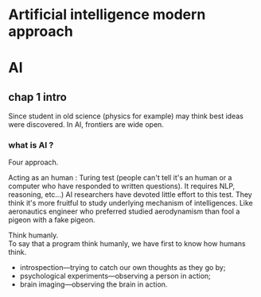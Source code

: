 # Artificial intelligence modern approach

# AI

## chap 1 intro
Since student in old science (physics for example) may think best ideas were discovered. In AI, frontiers are wide open.

### what is AI ?
Four approach. 

Acting as an human : Turing test (people can't tell it's an human or a computer who have responded to written questions). It requires NLP, reasoning, etc...)
AI researchers have devoted little effort to this test. They think it's more fruitful to study underlying mechanism of intelligences. Like aeronautics engineer who preferred studied aerodynamism than fool a pigeon with a fake pigeon.

Think humanly.   
To say that a program think humanly, we have first to know how humans think. 
- introspection—trying to catch our own thoughts as they go by;
- psychological experiments—observing a person in action;
- brain imaging—observing the brain in action.

